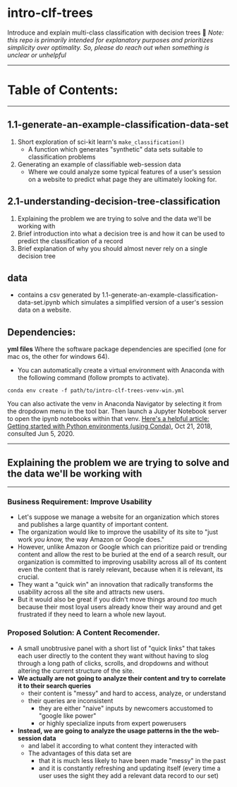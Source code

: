 # intro-clf-trees
Introduce and explain multi-class classification with decision trees 🌳
*Note: this repo is primarily intended for explanatory purposes and prioritizes simplicity over optimality. So, please do reach out when something is unclear or unhelpful*

---

# Table of Contents:
---

## 1.1-generate-an-example-classification-data-set
1. Short exploration of sci-kit learn's `make_classification()`
    - A function which generates "synthetic" data sets suitable to classification problems 
2. Generating an example of classifiable web-session data
    - Where we could analyze some typical features of a user's session on a website to predict what page they are ultimately looking for.

## 2.1-understanding-decision-tree-classification
1. Explaining the problem we are trying to solve and the data we'll be working with
2. Brief introduction into what a decision tree is and how it can be used to predict the classification of a record
3. Brief explanation of why you should almost never rely on a single decision tree

## data
- contains a csv generated by 1.1-generate-an-example-classification-data-set.ipynb which simulates a simplified version of a user's session data on a website.

## Dependencies: 
**yml files** Where the software package dependencies are specified (one for mac os, the other for windows 64).
- You can automatically create a virtual environment with Anaconda with the following command (follow prompts to activate).
```
conda env create -f path/to/intro-clf-trees-venv-win.yml
```
You can also activate the venv in Anaconda Navigator by selecting it from the dropdown menu in the tool bar. Then launch a Jupyter Notebook server to open the ipynb notebooks within that venv. [Here's a helpful article: Getting started with Python environments (using Conda)](https://towardsdatascience.com/getting-started-with-python-environments-using-conda-32e9f2779307), Oct 21, 2018, consulted Jun 5, 2020.

---
## Explaining the problem we are trying to solve and the data we'll be working with
---
### Business Requirement: Improve Usability
- Let's suppose we manage a website for an organization which stores and publishes a large quantity of important content. 
- The organization would like to improve the usability of its site to "just work *you know,* the way Amazon or Google does." 
- However, unlike Amazon or Google which can prioritize paid or trending content and allow the rest to be buried at the end of a search result, our organization is committed to improving usability across all of its content even the content that is rarely relevant, because when it is relevant, its crucial. 
- They want a "quick win" an innovation that radically transforms the usability across all the site and attracts new users.
- But it would also be great if you didn't move things around *too* much because their most loyal users already know their way around and get frustrated if they need to learn a whole new layout.

### Proposed Solution: A Content Recomender. 
- A small unobtrusive panel with a short list of "quick links" that takes each user directly to the content they want without having to slog through a long path of clicks, scrolls, and dropdowns and without altering the current structure of the site.
- **We actually are not going to analyze their content and try to correlate it to their search queries**
    - their content is "messy" and hard to access, analyze, or understand
    - their queries are inconsistent
        - they are either "naive" inputs by newcomers accustomed to "google like power"
        - or highly specialize inputs from expert powerusers
- **Instead, we are going to analyze the usage patterns in the the web-session data**
    - and label it according to what content they interacted with
    - The advantages of this data set are 
        - that it is much less likely to have been made "messy" in the past
        - and it is constantly refreshing and updating itself (every time a user uses the sight they add a relevant data record to our set)

